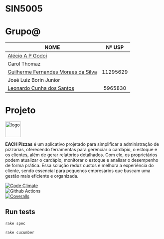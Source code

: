 # SIN5005

# Grupo@

| NOME                                                                           |  Nº USP  |
| ------------------------------------------------------------------------------ | :------: |
| [Alécio A P Godoi](https://github.com/a-godoi)                                 |          |
| Carol Thomaz                                                                   |          |
| [Guilherme Fernandes Moraes da Silva](https://github.com/GuilhermeFernandes01) | 11295629 |
| José Luiz Borin Junior                                                         |          |
| [Leonardo Cunha dos Santos](https://github.com/LCDS2019)                       | 5965830  |

# Projeto

<img src="https://github.com/user-attachments/assets/3bb2d4d7-9e3d-467a-a7be-87c7f01c69aa" alt="logo" height="50">

**EACH Pizzas** é um aplicativo projetado para simplificar a administração de pizzarias, oferecendo ferramentas para gerenciar o cardápio, o estoque e os clientes, além de gerar relatórios detalhados. Com ele, os proprietários podem atualizar o cardápio, monitorar o estoque e analisar o desempenho de forma prática. Essa solução reduz custos e melhora a experiência do cliente, sendo essencial para pequenos empresários que buscam uma gestão mais eficiente e organizada.

[![Code Climate](https://codeclimate.com/github/cloudfoundry/membrane.png)](https://codeclimate.com/github/GuilhermeFernandes01/sin5005-appx) </br>
![Github Actions](https://github.com/GuilhermeFernandes01/sin5005-appx/actions/workflows/ci.yml/badge.svg) </br>
[![Coveralls](https://coveralls.io/repos/github/GuilhermeFernandes01/sin5005-appx/badge.svg)](https://coveralls.io/github/GuilhermeFernandes01/sin5005-appx)

## Run tests

```sh
rake spec
```

```sh
rake cucumber
```
